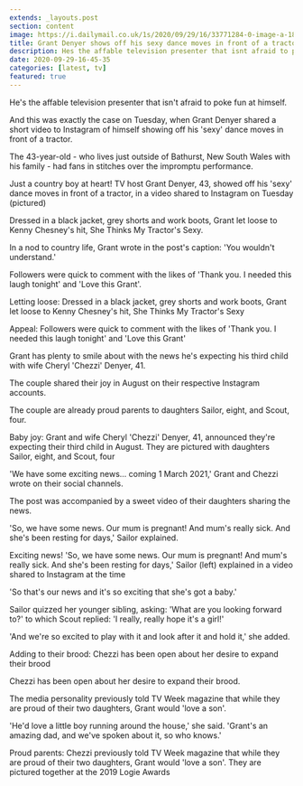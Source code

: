 ```yaml
---
extends: _layouts.post
section: content
image: https://i.dailymail.co.uk/1s/2020/09/29/16/33771284-0-image-a-18_1601393148554.jpg 
title: Grant Denyer shows off his sexy dance moves in front of a tractor  
description: Hes the affable television presenter that isnt afraid to poke fun at himself. And now Grant Denyer has shared a video showing off his sexy dance moves in front of a tractor. 
date: 2020-09-29-16-45-35 
categories: [latest, tv] 
featured: true 
--- 
```

He's the affable television presenter that isn't afraid to poke fun at himself.

And this was exactly the case on Tuesday, when Grant Denyer shared a short video to Instagram of himself showing off his 'sexy' dance moves in front of a tractor.

The 43-year-old - who lives just outside of Bathurst, New South Wales with his family - had fans in stitches over the impromptu performance. 

Just a country boy at heart! TV host Grant Denyer, 43, showed off his 'sexy' dance moves in front of a tractor, in a video shared to Instagram on Tuesday (pictured) 

Dressed in a black jacket, grey shorts and work boots, Grant let loose to Kenny Chesney's hit, She Thinks My Tractor's Sexy. 

In a nod to country life, Grant wrote in the post's caption: 'You wouldn't understand.' 

Followers were quick to comment with the likes of 'Thank you. I needed this laugh tonight' and 'Love this Grant'. 

Letting loose: Dressed in a black jacket, grey shorts and work boots, Grant let loose to Kenny Chesney's hit, She Thinks My Tractor's Sexy 

Appeal: Followers were quick to comment with the likes of 'Thank you. I needed this laugh tonight' and 'Love this Grant' 

Grant has plenty to smile about with the news he's expecting his third child with wife Cheryl 'Chezzi' Denyer, 41. 

The couple shared their joy in August on their respective Instagram accounts.   

The couple are already proud parents to daughters Sailor, eight, and Scout, four.

Baby joy: Grant and wife Cheryl 'Chezzi' Denyer, 41, announced they're expecting their third child in August. They are pictured with daughters Sailor, eight, and Scout, four 

'We have some exciting news... coming 1 March 2021,' Grant and Chezzi wrote on their social channels. 

The post was accompanied by a sweet video of their daughters sharing the news. 

'So, we have some news. Our mum is pregnant! And mum's really sick. And she's been resting for days,' Sailor explained.   

Exciting news! 'So, we have some news. Our mum is pregnant! And mum's really sick. And she's been resting for days,' Sailor (left) explained in a video shared to Instagram at the time 

'So that's our news and it's so exciting that she's got a baby.'

Sailor quizzed her younger sibling, asking: 'What are you looking forward to?' to which Scout replied: 'I really, really hope it's a girl!'

'And we're so excited to play with it and look after it and hold it,' she added. 

Adding to their brood: Chezzi has been open about her desire to expand their brood 

Chezzi has been open about her desire to expand their brood. 

The media personality previously told TV Week magazine that while they are proud of their two daughters, Grant would 'love a son'. 

'He'd love a little boy running around the house,' she said. 'Grant's an amazing dad, and we've spoken about it, so who knows.' 

Proud parents: Chezzi previously told TV Week magazine that while they are proud of their two daughters, Grant would 'love a son'. They are pictured together at the 2019 Logie Awards

